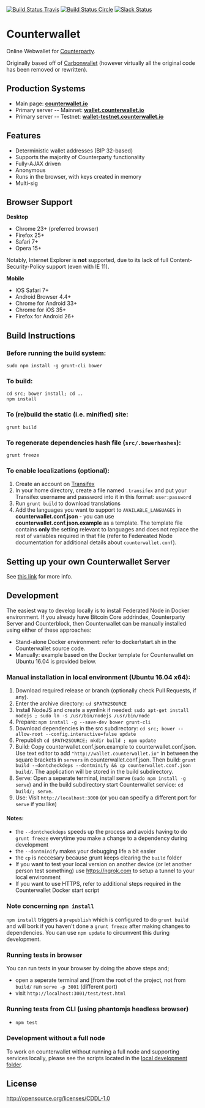 [![Build Status Travis](https://travis-ci.org/CounterpartyXCP/counterwallet.svg?branch=develop)](https://travis-ci.org/CounterpartyXCP/counterwallet)
[![Build Status Circle](https://circleci.com/gh/CounterpartyXCP/counterwallet.svg?&style=shield)](https://circleci.com/gh/CounterpartyXCP/counterwallet)
[![Slack Status](http://slack.counterparty.io/badge.svg)](http://slack.counterparty.io)

Counterwallet
================

Online Webwallet for [Counterparty](http://www.counterparty.io).

Originally based off of [Carbonwallet](http://www.carbonwallet.com) (however virtually all the original code has been removed or rewritten).


Production Systems
-------------------

* Main page: **[counterwallet.io](https://counterwallet.io/)**
* Primary server -- Mainnet: **[wallet.counterwallet.io](https://wallet.counterwallet.io/)**
* Primary server -- Testnet: **[wallet-testnet.counterwallet.io](https://wallet-testnet.counterwallet.io/)**


Features
----------

- Deterministic wallet addresses (BIP 32-based)
- Supports the majority of Counterparty functionality
- Fully-AJAX driven
- Anonymous
- Runs in the browser, with keys created in memory
- Multi-sig

Browser Support
-------------------

**Desktop**

- Chrome 23+ (preferred browser)
- Firefox 25+
- Safari 7+
- Opera 15+

Notably, Internet Explorer is **not** supported, due to its lack of full Content-Security-Policy support (even with IE 11).

**Mobile**

- IOS Safari 7+
- Android Browser 4.4+
- Chrome for Android 33+
- Chrome for iOS 35+
- Firefox for Android 26+


Build Instructions
-------------------

### Before running the build system:
```
sudo npm install -g grunt-cli bower
```

### To build:
```
cd src; bower install; cd ..
npm install
```

### To (re)build the static (i.e. minified) site:
```
grunt build
```

### To regenerate dependencies hash file (```src/.bowerhashes```):
```
grunt freeze
```

### To enable localizations (optional):
1. Create an account on [Transifex](https://www.transifex.com/)
2. In your home directory, create a file named `.transifex` and put your Transifex username and password into it in this format: `user:password`
3. Run `grunt build` to download translations
4. Add the languages you want to support to `AVAILABLE_LANGUAGES` in **counterwallet.conf.json** - you can use **counterwallet.conf.json.example** as a template. The template file contains **only** the setting relevant to languages and does not replace the rest of variables required in that file (refer to Federeated Node documentation for additional details about `counterwallet.conf`).

Setting up your own Counterwallet Server
-----------------------------------------

See [this link](http://counterparty.io/docs/federated_node/) for more info.

Development
-----------

The easiest way to develop locally is to install Federated Node in Docker environment. If you already have Bitcoin Core addrindex, Counterparty Server and Counterblock, then Counterwallet can be manually installed using either of these approaches:

* Stand-alone Docker environment: refer to docker\start.sh in the Counterwallet source code. 
* Manually: example based on the Docker template for Counterwallet on Ubuntu 16.04 is provided below.

### Manual installation in local environment (Ubuntu 16.04 x64):
1. Download required release or branch (optionally check Pull Requests, if any). 
2. Enter the archive directory: `cd $PATH2SOURCE`
3. Install NodeJS and create a symlink if needed: `sudo apt-get install nodejs ; sudo ln -s /usr/bin/nodejs /usr/bin/node`
4. Prepare: `npm install -g --save-dev bower grunt-cli`
5. Download dependencies in the src subdirectory: `cd src; bower --allow-root --config.interactive=false update` 
6. Prepublish `cd $PATH2SOURCE; mkdir build ; npm update`
7. Build: Copy counterwallet.conf.json.example to counterwallet.conf.json. Use text editor to add `"http://wallet.counterwallet.io"` in between the square brackets in `servers` in counterwallet.conf.json. Then build: `grunt build --dontcheckdeps --dontminify && cp counterwallet.conf.json build/`. The application will be stored in the build subdirectory.
8. Serve: Open a seperate terminal, install serve (`sudo npm install -g serve`) and in the build subdirectory start Counterwallet service: `cd build/; serve`. 
9. Use: Visit `http://localhost:3000` (or you can specify a different port for `serve` if you like)

#### Notes:

* the `--dontcheckdeps` speeds up the process and avoids having to do `grunt freeze` everytime you make a change to a dependency during development
* the `--dontminify` makes your debugging life a bit easier
* the `cp` is neccesary because grunt keeps clearing the `build` folder
* If you want to test your local version on another device (or let another person test something) use https://ngrok.com to setup a tunnel to your local environment
* If you want to use HTTPS, refer to additional steps required in the Counterwallet Docker start script
 
### Note concerning `npm install`
`npm install` triggers a `prepublish` which is configured to do `grunt build` 
and will bork if you haven't done a `grunt freeze` after making changes to dependencies.
You can use `npm update` to circumvent this during development.

### Running tests in browser
You can run tests in your browser by doing the above steps and;
 - open a seperate terminal and [from the root of the project, not from `build/` run `serve -p 3001` (different port)
 - visit `http://localhost:3001/test/test.html`

### Running tests from CLI (using phantomjs headless browser)
 - `npm test`

### Development without a full node

To work on counterwallet without running a full node and supporting services locally, please see the scripts located in the [local development folder](local-development).


License
-------------------

http://opensource.org/licenses/CDDL-1.0

